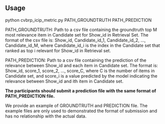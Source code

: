 ## Usage
 python cvbrp_icip_metric.py PATH_GROUNDTRUTH PATH_PREDICTION

 PATH_GROUNDTRUTH: Path to a csv file containing the groundtruth top M most relevance item in Candidate set for Show_id
                   in Retrieval Set. The format of the csv file is:
                   Show_id, Candidate_id_1, Candidate_id_2, ..., Candidate_id_M, where Candidate_id_i is the index in
                   the Candidate set that ranked as top i relevant for Show_id in Retrieval set.

 PATH_PREDICTION: Path to a csv file containing the prediction of the relevance between Show_id and each item in Candidate
                  set. The format is: Show_id, score_1, score_2, ..., score_C, where C is the number of items in Candidate
                  set, and score_i is a value predicted by the model indicating the relevance between Show_id and ith item
                  in Candidate set.

 **The participants should submit a prediction file with the same format of PATH_PREDICTION file.**

 We provide an example of GROUNDTRUTH and PREDICTION file. The example files are only used to demonstrated the format of
 submission and has no relationship with the actual data. 